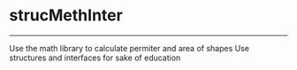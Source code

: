 # strucMethInter
-----
Use the math library to calculate permiter and area of shapes
Use structures and interfaces for sake of education